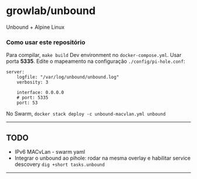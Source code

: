 # growlab/unbound

Unbound + Alpine Linux

### Como usar este repositório

Para compilar, `make build`
Dev environment no `docker-compose.yml`. Usar porta **5335**. Edite o mapeamento na configuração `./config/pi-hole.conf`:

```
server:
    logfile: "/var/log/unbound/unbound.log"
    verbosity: 3

    interface: 0.0.0.0
    # port: 5335
    port: 53
```

No Swarm, `docker stack deploy -c unbound-macvlan.yml unbound`

---

## TODO

- IPv6 MACvLan - swarm yaml
- Integrar o unbound ao pihole: rodar na mesma overlay e habilitar service descovery `dig +short tasks.unbound`

---
